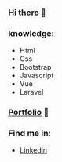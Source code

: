 ### Hi there 👋
### knowledge:
- Html
- Css
- Bootstrap
- Javascript
- Vue
- Laravel

### [Portfolio](https://maxhess22.github.io/portafolio/) 🚀

### Find me in:
- [Linkedin](https://www.linkedin.com/in/max-felipe-hess-alvarez-37414b1bb/)
